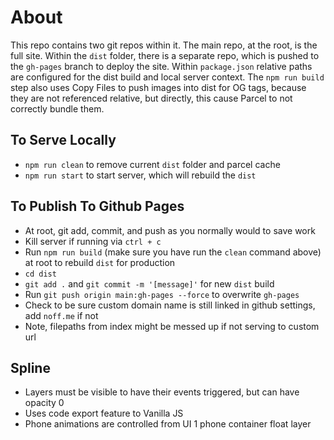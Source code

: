 # About
This repo contains two git repos within it. The main repo, at the root, is the full site. Within the `dist` folder, there is a separate repo, which is pushed to the `gh-pages` branch to deploy the site. Within `package.json` relative paths are configured for the dist build and local server context. The `npm run build` step also uses Copy Files to push images into dist for OG tags, because they are not referenced relative, but directly, this cause Parcel to not correctly bundle them.

## To Serve Locally
- `npm run clean` to remove current `dist` folder and parcel cache
- `npm run start` to start server, which will rebuild the `dist`

## To Publish To Github Pages
- At root, git add, commit, and push as you normally would to save work
- Kill server if running via `ctrl + c`
- Run `npm run build` (make sure you have run the `clean` command above) at root to rebuild `dist` for production
- `cd dist` 
- `git add .` and `git commit -m '[message]'` for new `dist` build
- Run `git push origin main:gh-pages --force` to overwrite `gh-pages`
- Check to be sure custom domain name is still linked in github settings, add `noff.me` if not
- Note, filepaths from index might be messed up if not serving to custom url

## Spline
- Layers must be visible to have their events triggered, but can have opacity 0
- Uses code export feature to Vanilla JS
- Phone animations are controlled from UI 1 phone container float layer